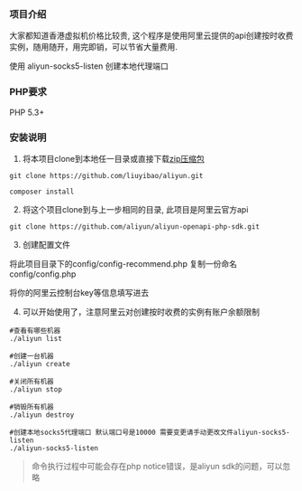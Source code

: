 ### 项目介绍

大家都知道香港虚拟机价格比较贵, 这个程序是使用阿里云提供的api创建按时收费实例，随用随开，用完即销，可以节省大量费用.

使用 aliyun-socks5-listen 创建本地代理端口

### PHP要求

PHP 5.3+

### 安装说明

1. 将本项目clone到本地任一目录或直接下载[zip压缩包](https://github.com/liuyibao/aliyun/archive/v1.0.zip)
```
git clone https://github.com/liuyibao/aliyun.git

composer install
```

2. 将这个项目clone到与上一步相同的目录, 此项目是阿里云官方api
```
git clone https://github.com/aliyun/aliyun-openapi-php-sdk.git
```

3. 创建配置文件

将此项目目录下的config/config-recommend.php 复制一份命名config/config.php

将你的阿里云控制台key等信息填写进去

4. 可以开始使用了，注意阿里云对创建按时收费的实例有账户余额限制

```
#查看有哪些机器
./aliyun list

#创建一台机器
./aliyun create

#关闭所有机器
./aliyun stop

#销毁所有机器
./aliyun destroy

#创建本地socks5代理端口 默认端口号是10000 需要变更请手动更改文件aliyun-socks5-listen
./aliyun-socks5-listen
```


> 命令执行过程中可能会存在php notice错误，是aliyun sdk的问题，可以忽略